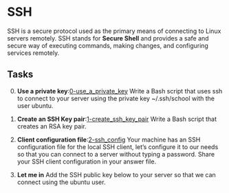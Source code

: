# SSH

SSH is a secure protocol used as the primary means of connecting to Linux servers remotely.
SSH stands for **Secure Shell** and provides a safe and secure way of executing commands, making changes, and configuring services remotely.

## Tasks

0. **Use a private key**:[0-use_a_private_key](./0-use_a_private_key) 
Write a Bash script that uses ssh to connect to your server using the private key ~/.ssh/school with the user ubuntu.

1. **Create an SSH Key pair**:[1-create_ssh_key_pair](./1-create_ssh_key_pair)
Write a Bash script that creates an RSA key pair.

2. **Client configuration file**:[2-ssh_config](./2-ssh_config)
Your machine has an SSH configuration file for the local SSH client, let’s configure it to our needs so that you can connect to a server without typing a password. Share your SSH client configuration in your answer file.

3. **Let me in**
Add the SSH public key below to your server so that we can connect using the ubuntu user.
